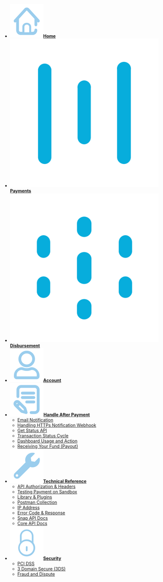 <!-- @@@NOCONTENT -->
- [**![](asset/image/main/home-icon.svg)Home**](/ "Midtrans Payment Gateway Technical Documentation")
- [**![](asset/image/main/snap-icon.svg)Payments**](en/payments/overview.md#accept-online-payments-on-your-website-and-app "Midtrans - Payments Technical Documentation")
- [**![](asset/image/main/iris-icon.svg)Disbursement**](https://iris-docs.midtrans.com/)
- [**![](asset/image/main/user-icon.svg)Account**](en/midtrans-account/overview.md "Midtrans - Account Documentation")
- [**![](asset/image/main/after-payment-icon.svg)Handle After Payment**](en/after-payment/overview.md "Midtrans - After Payment Documentation")
	- [Email Notification](en/after-payment/email-notification.md "Midtrans - Email Notification Documentation")
	- [Handling HTTPs Notification Webhook](en/after-payment/http-notification.md "Midtrans - Handling HTTPs Notification Webhook Documentation")
	- [Get Status API](en/after-payment/get-status.md "Midtrans - Get Status API Documentation")
	- [Transaction Status Cycle](en/after-payment/status-cycle.md "Midtrans - Transaction Status Cycle Documentation")
	- [Dashboard Usage and Action](en/after-payment/dashboard-usage.md "Midtrans - Dashboard Usage and Action Documentation")
	- [Receiving Your Fund (Payout)](en/after-payment/payout.md "Midtrans - Receiving Your Fund (Payout) Documentation")	
- [**![](asset/image/main/tech-ref-icon.svg)Technical Reference**](en/technical-reference/api-header.md "Midtrans - API Authorization & Headers Documentation")
	- [API Authorization & Headers](en/technical-reference/api-header.md "Midtrans - API Authorization & Headers Documentation")
	- [Testing Payment on Sandbox](en/technical-reference/sandbox-test.md "Midtrans - Testing Payment on Sandbox Documentation")
	- [Library & Plugins](en/technical-reference/library-plugin.md "Midtrans - Library & Plugins Documentation")
	- [Postman Collection](en/technical-reference/postman-collection.md "Midtrans - Postman Collection Documentation")
	- [IP Address](en/technical-reference/ip-address.md "Midtrans - IP Address Documentation")
	- [Error Code & Response](en/technical-reference/error-response-code.md "Midtrans - Error Code & Response Documentation")
	- [Snap API Docs](https://snap-docs.midtrans.com)
	- [Core API Docs](https://api-docs.midtrans.com)
- [**![](asset/image/main/security-icon.svg)Security**](en/security/overview.md "Midtrans - Brief Security Documentation")
	- [PCI DSS](https://support.midtrans.com/hc/en-us/articles/202710560-How-secure-is-my-information-i-e-payments-customer-details-in-Midtrans-system-)
	- [3 Domain Secure (3DS)](https://support.midtrans.com/hc/en-us/articles/360000137394-Introduction-to-3DS)
	- [Fraud and Dispute](https://support.midtrans.com/hc/en-us/sections/200525504-Fraud-and-Security)
